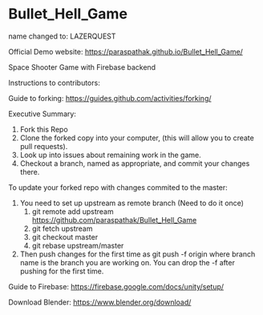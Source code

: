 # Bullet_Hell_Game
name changed to:
LAZERQUEST

Official Demo website:
https://paraspathak.github.io/Bullet_Hell_Game/

Space Shooter Game with Firebase backend

Instructions to contributors:

Guide to forking: 
https://guides.github.com/activities/forking/

Executive Summary:
  1) Fork this Repo
  2) Clone the forked copy into your computer, (this will allow you to create pull requests).
  3) Look up into issues about remaining work in the game.
  4) Checkout a branch, named as appropriate, and commit your changes there.
  
  To update your forked repo with changes commited to the master:
  1) You need to set up upstream as remote branch (Need to do it once)
      1)   git remote add upstream https://github.com/paraspathak/Bullet_Hell_Game
      2)  git fetch upstream
      3) git checkout master
      4)  git rebase upstream/master
  2) Then push changes for the first time as 
      git push -f origin <branch name>
  where branch name is the branch you are working on.
  You can drop the -f after pushing for the first time.
  

Guide to Firebase:
https://firebase.google.com/docs/unity/setup/

Download Blender:
https://www.blender.org/download/



